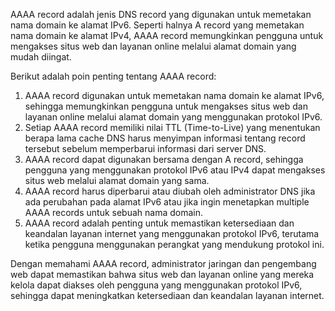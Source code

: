 AAAA record adalah jenis DNS record yang digunakan untuk memetakan nama domain ke alamat IPv6. Seperti halnya A record yang memetakan nama domain ke alamat IPv4, AAAA record memungkinkan pengguna untuk mengakses situs web dan layanan online melalui alamat domain yang mudah diingat.

Berikut adalah poin penting tentang AAAA record:

1.  AAAA record digunakan untuk memetakan nama domain ke alamat IPv6, sehingga memungkinkan pengguna untuk mengakses situs web dan layanan online melalui alamat domain yang menggunakan protokol IPv6.
2.  Setiap AAAA record memiliki nilai TTL (Time-to-Live) yang menentukan berapa lama cache DNS harus menyimpan informasi tentang record tersebut sebelum memperbarui informasi dari server DNS.
3.  AAAA record dapat digunakan bersama dengan A record, sehingga pengguna yang menggunakan protokol IPv6 atau IPv4 dapat mengakses situs web melalui alamat domain yang sama.
4.  AAAA record harus diperbarui atau diubah oleh administrator DNS jika ada perubahan pada alamat IPv6 atau jika ingin menetapkan multiple AAAA records untuk sebuah nama domain.
5.  AAAA record adalah penting untuk memastikan ketersediaan dan keandalan layanan internet yang menggunakan protokol IPv6, terutama ketika pengguna menggunakan perangkat yang mendukung protokol ini.

Dengan memahami AAAA record, administrator jaringan dan pengembang web dapat memastikan bahwa situs web dan layanan online yang mereka kelola dapat diakses oleh pengguna yang menggunakan protokol IPv6, sehingga dapat meningkatkan ketersediaan dan keandalan layanan internet.